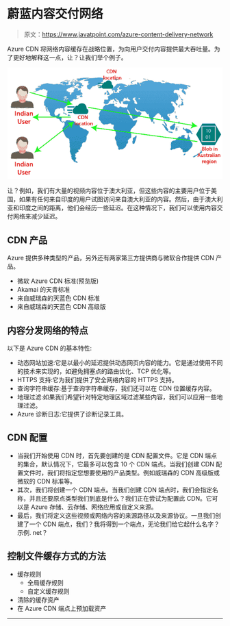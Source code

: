 # 蔚蓝内容交付网络

> 原文：<https://www.javatpoint.com/azure-content-delivery-network>

Azure CDN 将网络内容缓存在战略位置，为向用户交付内容提供最大吞吐量。为了更好地解释这一点，让？让我们举个例子。

![Azure Content Delivery Network](img/6ba7c0829810f72c587a88e2846baad0.png)

让？例如，我们有大量的视频内容位于澳大利亚，但这些内容的主要用户位于美国，如果有任何来自印度的用户试图访问来自澳大利亚的内容。然后，由于澳大利亚和印度之间的距离，他们会经历一些延迟。在这种情况下，我们可以使用内容交付网络来减少延迟。

## CDN 产品

Azure 提供多种类型的产品，另外还有两家第三方提供商与微软合作提供 CDN 产品。

*   微软 Azure CDN 标准(预览版)
*   Akamai 的天青标准
*   来自威瑞森的天蓝色 CDN 标准
*   来自威瑞森的天蓝色 CDN 高级版

## 内容分发网络的特点

以下是 Azure CDN 的基本特性:

*   动态网站加速:它是以最小的延迟提供动态网页内容的能力。它是通过使用不同的技术来实现的，如避免拥塞点的路由优化、TCP 优化等。
*   HTTPS 支持:它为我们提供了安全网络内容的 HTTPS 支持。
*   查询字符串缓存:基于查询字符串缓存，我们还可以在 CDN 位置缓存内容。
*   地理过滤:如果我们希望针对特定地理区域过滤某些内容，我们可以应用一些地理过滤。
*   Azure 诊断日志:它提供了诊断记录工具。

## CDN 配置

*   当我们开始使用 CDN 时，首先要创建的是 CDN 配置文件。它是 CDN 端点的集合，默认情况下，它最多可以包含 10 个 CDN 端点。当我们创建 CDN 配置文件时，我们将指定您想要使用的产品类型。例如威瑞森的 CDN 高级版或微软的 CDN 标准等。
*   其次，我们将创建一个 CDN 端点。当我们创建 CDN 端点时，我们会指定名称，并且还要原点类型我们到底是什么？我们正在尝试为配置此 CDN。它可以是 Azure 存储、云存储、网络应用或自定义来源。
*   最后，我们将定义这些视频或网络内容的来源路径以及来源协议。一旦我们创建了一个 CDN 端点，我们？我将得到一个端点，无论我们给它起什么名字？示例. net？

## 控制文件缓存方式的方法

*   缓存规则
    *   全局缓存规则
    *   自定义缓存规则
*   清除的缓存资产
*   在 Azure CDN 端点上预加载资产

* * *